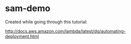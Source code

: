 # sam-demo

Created while going through this tutorial:

http://docs.aws.amazon.com/lambda/latest/dg/automating-deployment.html
